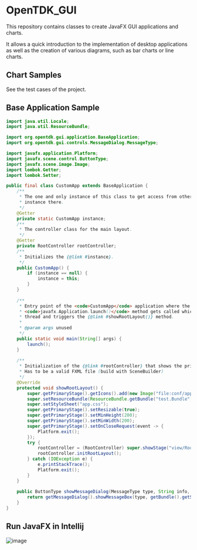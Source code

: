 # OpenTDK_GUI

This repository contains classes to create JavaFX GUI applications and charts.

It allows a quick introduction to the implementation of desktop applications as well as the creation of various diagrams, such as bar charts or line charts.

## Chart Samples

See the test cases of the project.

## Base Application Sample

````java
import java.util.Locale;
import java.util.ResourceBundle;

import org.opentdk.gui.application.BaseApplication;
import org.opentdk.gui.controls.MessageDialog.MessageType;

import javafx.application.Platform;
import javafx.scene.control.ButtonType;
import javafx.scene.image.Image;
import lombok.Getter;
import lombok.Setter;

public final class CustomApp extends BaseApplication {
    /**
     * The one and only instance of this class to get access from other classes without creating another
     * instance there.
     */
    @Getter
    private static CustomApp instance;
    /**
     * The controller class for the main layout.
     */
    @Getter
    private RootController rootController;
    /**
     * Initializes the {@link #instance}.
     */
    public CustomApp() {
        if (instance == null) {
            instance = this;
        }
    }
    
    /**
     * Entry point of the <code>CustomApp</code> application where the
     * <code>javafx.Application.launch()</code> method gets called which starts the JavaFX application
     * thread and triggers the {@link #showRootLayout()} method.
     * 
     * @param args unused
     */
    public static void main(String[] args) {
        launch();
    }
    
    /**
     * Initialization of the {@link #rootController} that shows the primary stage.
     * Has to be a valid FXML file (build with SceneBuilder)
     */
    @Override
    protected void showRootLayout() {
        super.getPrimaryStage().getIcons().add(new Image("file:conf/app.png"));
        super.setResourceBundle(ResourceBundle.getBundle("test.Bundle", new Locale("en")));
        super.setStyleSheet("app.css");
        super.getPrimaryStage().setResizable(true);
        super.getPrimaryStage().setMinHeight(200);
        super.getPrimaryStage().setMinWidth(200);
        super.getPrimaryStage().setOnCloseRequest(event -> {
            Platform.exit();
        });
        try {
            rootController = (RootController) super.showStage("view/Root.fxml", super.getBundle().getString("app.title"), super.getPrimaryStage());
            rootController.initRootLayout();
        } catch (IOException e) {
            e.printStackTrace();
            Platform.exit();
        } 
    }
    
    public ButtonType showMessageDialog(MessageType type, String info, String message) {
        return getMessageDialog().showMessageBox(type, getBundle().getString(info), getBundle().getString(message));
    }
}
````

## Run JavaFX in Intellij

![image](https://github.com/user-attachments/assets/357de6b1-8b38-4f5c-9719-c33afeedf9b7)
